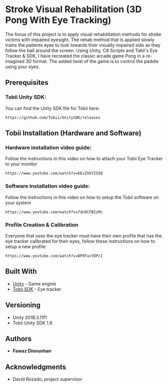 # Stroke Visual Rehabilitation (3D Pong With Eye Tracking)

The focus of this project is to apply visual rehabilitation methods for stroke victims with impaired eyesight. The rehab method that is applied slowly trains the patients eyes to look towards their visually impaired side as they follow the ball around the screen. Using Unity, C# Scripts and Tobii's Eye Tracker & SDK, I have recreated the classic arcade game Pong in a re-imagined 3D format. The added twist of the game is to control the paddle using your eyes. 

## Prerequisites

### Tobii Unity SDK:

You can find the Unity SDK file for Tobii here:
```
https://github.com/Tobii/UnitySDK/releases
```

## Tobii Installation (Hardware and Software)

### Hardware installation video guide:

Follow the instructions in this video on how to attach your Tobii Eye Tracker to your monitor
```
https://www.youtube.com/watch?v=6EvZXGYI550
```

### Software installation video guide:

Follow the instructions in this video on how to setup the Tobii software on your system
```
https://www.youtube.com/watch?v=7dn8CFBIzMc
```

### Profile Creation & Calibration

Everyone that uses the eye tracker must have their own profile that has the eye tracker
calibrated for their eyes, follow these instructions on how to setup a new profile:
```
https://www.youtube.com/watch?v=BP0TucYDPcI
```

## Built With

* [Unity](https://docs.unity3d.com/Manual/index.html) - Game engine
* [Tobii SDK](http://developer.tobiipro.com/unity.html) - Eye tracker

## Versioning

- Unity 2018.3.11f1
- Tobii Unity SDK 1.6

## Authors

* **Fawaz Dinnunhan**


## Acknowledgments

* David Rozado, project supervisor
